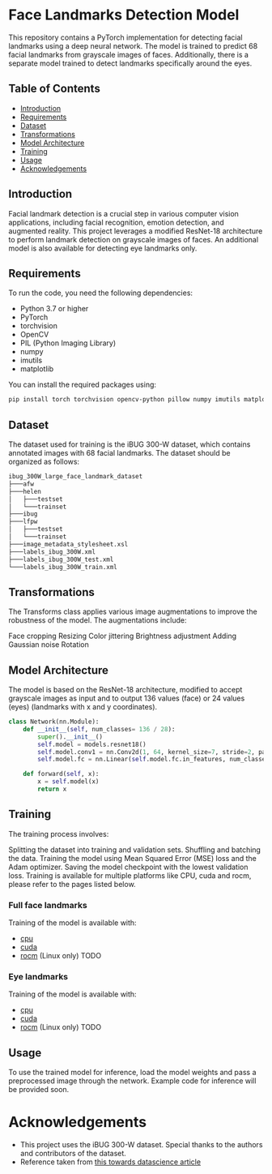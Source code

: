 # Face Landmarks Detection Model
This repository contains a PyTorch implementation for detecting facial landmarks using a deep neural network. The model is trained to predict 68 facial landmarks from grayscale images of faces. Additionally, there is a separate model trained to detect landmarks specifically around the eyes.

## Table of Contents
- [Introduction](#introduction)
- [Requirements](#requirements)
- [Dataset](#dataset)
- [Transformations](#transformations)
- [Model Architecture](#model-architecture)
- [Training](#training)
- [Usage](#usage)
- [Acknowledgements](#acknowledgements)

## Introduction
Facial landmark detection is a crucial step in various computer vision applications, including facial recognition, emotion detection, and augmented reality. This project leverages a modified ResNet-18 architecture to perform landmark detection on grayscale images of faces. An additional model is also available for detecting eye landmarks only.

## Requirements
To run the code, you need the following dependencies:

- Python 3.7 or higher
- PyTorch
- torchvision
- OpenCV
- PIL (Python Imaging Library)
- numpy
- imutils
- matplotlib

You can install the required packages using:
``` bash
pip install torch torchvision opencv-python pillow numpy imutils matplotlib
```

## Dataset
The dataset used for training is the iBUG 300-W dataset, which contains annotated images with 68 facial landmarks. The dataset should be organized as follows:

``` bash
ibug_300W_large_face_landmark_dataset
├───afw
├───helen
│   ├───testset
│   └───trainset
├───ibug
├───lfpw
│   ├───testset
│   └───trainset
├───image_metadata_stylesheet.xsl
├───labels_ibug_300W.xml
├───labels_ibug_300W_test.xml
└───labels_ibug_300W_train.xml
```

## Transformations
The Transforms class applies various image augmentations to improve the robustness of the model. The augmentations include:

Face cropping
Resizing
Color jittering
Brightness adjustment
Adding Gaussian noise
Rotation

## Model Architecture
The model is based on the ResNet-18 architecture, modified to accept grayscale images as input and to output 136 values (face) or 24 values (eyes) (landmarks with x and y coordinates).

``` python
class Network(nn.Module):
    def __init__(self, num_classes= 136 / 28):
        super().__init__()
        self.model = models.resnet18()
        self.model.conv1 = nn.Conv2d(1, 64, kernel_size=7, stride=2, padding=3, bias=False)
        self.model.fc = nn.Linear(self.model.fc.in_features, num_classes)

    def forward(self, x):
        x = self.model(x)
        return x   
```

## Training
The training process involves:

Splitting the dataset into training and validation sets.
Shuffling and batching the data.
Training the model using Mean Squared Error (MSE) loss and the Adam optimizer.
Saving the model checkpoint with the lowest validation loss.
Training is available for multiple platforms like CPU, cuda and rocm, please refer to the pages listed below.

### Full face landmarks
Training of the model is available with:
* [cpu](training/face/cpu)
* [cuda](training/face/cuda)
* [rocm](training/face/rocm) (Linux only) TODO

###  Eye landmarks
Training of the model is available with:
* [cpu](training/eyes/cpu)
* [cuda](training/eyes/cuda)
* [rocm](training/eyes/rocm) (Linux only) TODO

## Usage
To use the trained model for inference, load the model weights and pass a preprocessed image through the network. Example code for inference will be provided soon.

# Acknowledgements
* This project uses the iBUG 300-W dataset. Special thanks to the authors and contributors of the dataset.
* Reference taken from [this towards datascience article](https://towardsdatascience.com/face-landmarks-detection-with-pytorch-4b4852f5e9c4)
